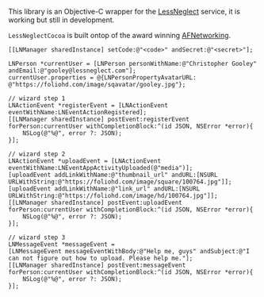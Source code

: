 This library is an Objective-C wrapper for the [LessNeglect](http://lessneglect.com) service, it is working but still in development.

`LessNeglectCocoa` is built ontop of the award winning [AFNetworking](https://github.com/AFNetworking/AFNetworking).

```obj-c
[[LNManager sharedInstance] setCode:@"<code>" andSecret:@"<secret>"];

LNPerson *currentUser = [LNPerson personWithName:@"Christopher Gooley" andEmail:@"gooley@lessneglect.com"];
currentUser.properties = @{LNPersonPropertyAvatarURL: @"https://foliohd.com/image/sqavatar/gooley.jpg"};

// wizard step 1
LNActionEvent *registerEvent = [LNActionEvent eventWithName:LNEventActionRegistered];
[[LNManager sharedInstance] postEvent:registerEvent forPerson:currentUser withCompletionBlock:^(id JSON, NSError *error){
    NSLog(@"%@", error ?: JSON);
}];

// wizard step 2
LNActionEvent *uploadEvent = [LNActionEvent eventWithName:LNEventAppActivityUploaded(@"media")];
[uploadEvent addLinkWithName:@"thumbnail_url" andURL:[NSURL URLWithString:@"https://foliohd.com/image/square/100764.jpg"]];
[uploadEvent addLinkWithName:@"link_url" andURL:[NSURL URLWithString:@"https://foliohd.com/image/hd/100764.jpg"]];
[[LNManager sharedInstance] postEvent:uploadEvent forPerson:currentUser withCompletionBlock:^(id JSON, NSError *error){
    NSLog(@"%@", error ?: JSON);
}];

// wizard step 3
LNMessageEvent *messageEvent =
[LNMessageEvent messageEventWithBody:@"Help me, guys" andSubject:@"I can not figure out how to upload. Please help me."];
[[LNManager sharedInstance] postEvent:messageEvent forPerson:currentUser withCompletionBlock:^(id JSON, NSError *error){
    NSLog(@"%@", error ?: JSON);
}];
```